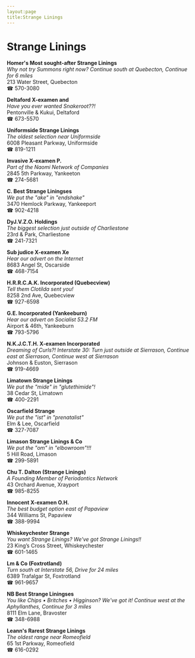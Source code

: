 ```yaml
---
layout:page
title:Strange Linings
---
```

# Strange Linings

**Homer's Most sought-after Strange Linings**  
_Why not try Summons right now? 
Continue south at Quebecton, Continue for 6 miles_  
213 Water Street, Quebecton  
☎ 570-3080



**Deltaford X-examen and**  
_Have you ever wanted Snakeroot??!_  
Pentonville & Kukui, Deltaford  
☎ 673-5570



**Uniformside Strange Linings**  
_The oldest selection near Uniformside_  
6008 Pleasant Parkway, Uniformside  
☎ 819-1211



**Invasive X-examen P.**  
_Part of the Naomi Network of Companies_  
2845 5th Parkway, Yankeeton  
☎ 274-5681



**C. Best Strange Liningses**  
_We put the "ake" in "endshake"_  
3470 Hemlock Parkway, Yankeeport  
☎ 902-4218



**DyJ.V.Z.O. Holdings**  
_The biggest selection just outside of Charliestone_  
23rd & Park, Charliestone  
☎ 241-7321



**Sub judice X-examen Xe**  
_Hear our advert on the Internet_  
8683 Angel St, Oscarside  
☎ 468-7154



**H.R.R.C.A.K. Incorporated (Quebecview)**  
_Tell them Clotilda sent you!_  
8258 2nd Ave, Quebecview  
☎ 927-6598



**G.E. Incorporated (Yankeeburn)**  
_Hear our advert on Socialist 53.2 FM_  
Airport & 46th, Yankeeburn  
☎ 793-5796



**N.K.J.C.T.H. X-examen Incorporated**  
_Dreaming of Curls?! 
Interstate 30: Turn just outside at Sierrason, Continue east at Sierrason, Continue west at Sierrason_  
Johnson & Euston, Sierrason  
☎ 919-4669



**Limatown Strange Linings**  
_We put the "mide" in "glutethimide"!_  
38 Cedar St, Limatown  
☎ 400-2291



**Oscarfield Strange**  
_We put the "ist" in "prenatalist"_  
Elm & Lee, Oscarfield  
☎ 327-7087



**Limason Strange Linings & Co**  
_We put the "om" in "elbowroom"!!!_  
5 Hill Road, Limason  
☎ 299-5891



**Chu T. Dalton (Strange Linings)**  
_A Founding Member of Periodontics Network_  
43 Orchard Avenue, Xrayport  
☎ 985-8255



**Innocent X-examen O.H.**  
_The best budget option east of Papaview_  
344 Williams St, Papaview  
☎ 388-9994



**Whiskeychester Strange**  
_You want Strange Linings? We've got Strange Linings!!_  
23 King’s Cross Street, Whiskeychester  
☎ 601-1465



**Lm & Co (Foxtrotland)**  
_Turn south at Interstate 56, Drive for 24 miles_  
6389 Trafalgar St, Foxtrotland  
☎ 961-9657



**NB Best Strange Liningses**  
_You like Chips • Britches • Higginson? We've got it! 
Continue west at the Aphyllanthes, Continue for 3 miles_  
8111 Elm Lane, Bravoster  
☎ 348-6988



**Leann's Rarest Strange Linings**  
_The oldest range near Romeofield_  
65 1st Parkway, Romeofield  
☎ 616-0292



